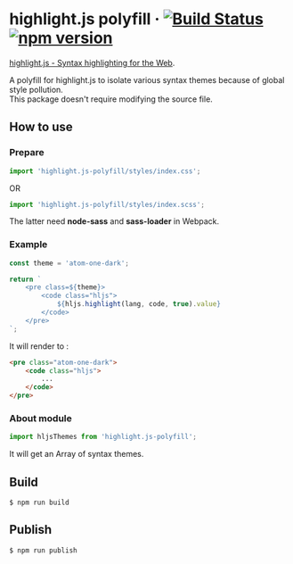 # highlight.js polyfill &middot; [![Build Status](https://travis-ci.org/ChouUn/highlight.js-polyfill.svg?branch=master)](https://travis-ci.org/ChouUn/highlight.js-polyfill) [![npm version](https://img.shields.io/npm/v/highlight.js-polyfill.svg?style=flat)](https://www.npmjs.com/package/highlight.js-polyfill)

[highlight.js - Syntax highlighting for the Web](https://highlightjs.org/).

A polyfill for highlight.js to isolate various syntax themes because of global style pollution.   
This package doesn't require modifying the source file.

## How to use

### Prepare

```jsx
import 'highlight.js-polyfill/styles/index.css';
```
OR
```jsx
import 'highlight.js-polyfill/styles/index.scss';
```
The latter need **node-sass** and **sass-loader** in Webpack.

### Example

```jsx
const theme = 'atom-one-dark';

return `
    <pre class=${theme}>
        <code class="hljs">
            ${hljs.highlight(lang, code, true).value}
        </code>
    </pre>
`;
```
It will render to :
```html
<pre class="atom-one-dark">
    <code class="hljs">
        ...
    </code>
</pre>
```

### About module

```jsx
import hljsThemes from 'highlight.js-polyfill';
```
It will get an Array of syntax themes.

## Build

```shell
$ npm run build 
```

## Publish

```shell
$ npm run publish
```
